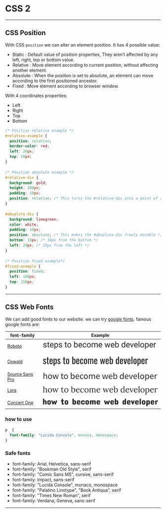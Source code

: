 # CSS 2

---

## CSS Position

With CSS `position` we can alter an element position. It has 4 possible value:

- Static : Default value of position properties, They aren’t affected by any left, right, top or bottom value.
- Relative : Move element according to current position, without affecting another element.
- Absolute : When the position is set to absolute, an element can move according to the first positioned ancestor.
- Fixed : Move element according to browser window.

With 4 coordinates properties:

- Left
- Right
- Top
- Bottom

```css
/* Position relative example */
#relative-example {
  position: relative;
  border-color: red;
  left: 20px;
  top: 10px;
}

/* Position absolute example */
#relative-div {
  background: gold;
  height: 200px;
  padding: 10px;
  position: relative; /* This turns the #relative-div into a point of reference for the #absolute-div */
}

#absolute-div {
  background: limegreen;
  color: white;
  padding: 10px;
  position: absolute; /* This makes the #absolute-div freely movable */
  bottom: 10px; /* 10px from the bottom */
  left: 20px; /* 20px from the left */
}

/* Position fixed example*/
#fixed-example {
  position: fixed;
  left: 100px;
  top: 150px;
}
```

---

## CSS Web Fonts

We can add good fonts to our website. we can try [google fonts](https://fonts.google.com/).
famous google fonts are:

|font-family | Example |
|---|---|
| [Roboto](https://fonts.google.com/?query=roboto&category=Sans+Serif) | ![](./assets/Roboto.png) |
| [Oswald](https://fonts.google.com/?query=oswald&category=Sans+Serif) | ![](./assets/Oswald.png) |
| [Source Sans Pro](https://fonts.google.com/?query=sans+pro&category=Sans+Serif) | ![](./assets/Source_Sans_Pro.png) |
| [Lora](https://fonts.google.com/?query=lora&category=Serif) | ![](./assets/Lora.png) |
| [Concert One](https://fonts.google.com/?query=concert&category=Display) | ![](./assets/Concert_One.png) |

### how to use

```CSS
p  {
  font-family: "Lucida Console", monaco, monospace;
}
```

### Safe fonts

  * font-family: Arial, Helvetica, sans-serif
  * font-family: "Bookman Old Style", serif
  * font-family: "Comic Sans MS", cursive, sans-serif
  * font-family: Impact, sans-serif
  * font-family: "Lucida Console", monaco, monospace
  * font-family: "Palatino Linotype", "Book Antiqua", serif
  * font-family: "Times New Roman", serif
  * font-family: Verdana, Geneva, sans-serif
  
---